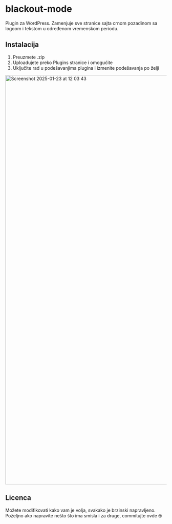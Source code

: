 # blackout-mode
Plugin za WordPress.
Zamenjuje sve stranice sajta crnom pozadinom sa logoom i tekstom u određenom vremenskom periodu.

## Instalacija
1. Preuzmete .zip
2. Uploadujete preko Plugins stranice i omogućite
3. Uključite rad u podešavanjima plugina i izmenite podešavanja po želji
<img width="1277" alt="Screenshot 2025-01-23 at 12 03 43" src="https://github.com/user-attachments/assets/ef688f7e-3086-4a93-af34-d3a3515e5834" />

## Licenca
Možete modifikovati kako vam je volja, svakako je brzinski napravljeno.
Poželjno ako napravite nešto što ima smisla i za druge, commitujte ovde 🤓
